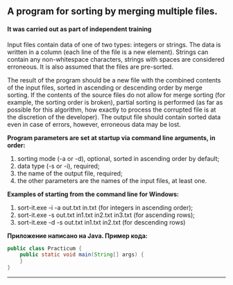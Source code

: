 ## A program for sorting by merging multiple files.
#### It was carried out as part of independent training

Input files contain data of one of two types: integers or strings. The data is written in a column (each line of the file is a new element). Strings can contain any non-whitespace characters, strings with spaces are considered erroneous. It is also assumed that the files are pre-sorted.

The result of the program should be a new file with the combined contents of the input files, sorted in ascending or descending order by merge sorting.
If the contents of the source files do not allow for merge sorting (for example, the sorting order is broken), partial sorting is performed (as far as possible for this algorithm, how exactly to process the corrupted file is at the discretion of the developer). The output file should contain sorted data even in case of errors, however, erroneous data may be lost.

**Program parameters are set at startup via command line arguments, in order:**
1. sorting mode (-a or -d), optional, sorted in ascending order by default;
2. data type (-s or -i), required;
3. the name of the output file, required;
4. the other parameters are the names of the input files, at least one.
 
**Examples of starting from the command line for Windows:**
1. sort-it.exe -i -a out.txt in.txt (for integers in ascending order);
2. sort-it.exe -s out.txt in1.txt in2.txt in3.txt (for ascending rows);
3. sort-it.exe -d -s out.txt in1.txt in2.txt (for descending rows)

**Приложение написано на Java. Пример кода:**
```java
public class Practicum {
    public static void main(String[] args) {
    }
}
```
------
